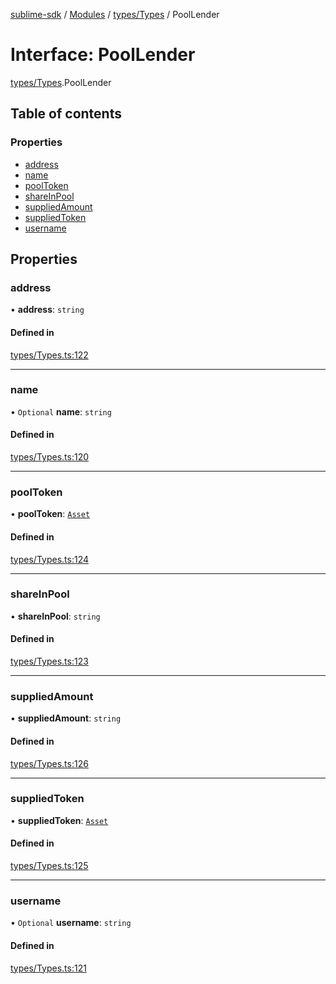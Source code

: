 [sublime-sdk](../README.md) / [Modules](../modules.md) / [types/Types](../modules/types_Types.md) / PoolLender

# Interface: PoolLender

[types/Types](../modules/types_Types.md).PoolLender

## Table of contents

### Properties

- [address](types_Types.PoolLender.md#address)
- [name](types_Types.PoolLender.md#name)
- [poolToken](types_Types.PoolLender.md#pooltoken)
- [shareInPool](types_Types.PoolLender.md#shareinpool)
- [suppliedAmount](types_Types.PoolLender.md#suppliedamount)
- [suppliedToken](types_Types.PoolLender.md#suppliedtoken)
- [username](types_Types.PoolLender.md#username)

## Properties

### address

• **address**: `string`

#### Defined in

[types/Types.ts:122](https://github.com/akshay111meher/sublime-sdk/blob/ddee479/src/types/Types.ts#L122)

___

### name

• `Optional` **name**: `string`

#### Defined in

[types/Types.ts:120](https://github.com/akshay111meher/sublime-sdk/blob/ddee479/src/types/Types.ts#L120)

___

### poolToken

• **poolToken**: [`Asset`](types_Types.Asset.md)

#### Defined in

[types/Types.ts:124](https://github.com/akshay111meher/sublime-sdk/blob/ddee479/src/types/Types.ts#L124)

___

### shareInPool

• **shareInPool**: `string`

#### Defined in

[types/Types.ts:123](https://github.com/akshay111meher/sublime-sdk/blob/ddee479/src/types/Types.ts#L123)

___

### suppliedAmount

• **suppliedAmount**: `string`

#### Defined in

[types/Types.ts:126](https://github.com/akshay111meher/sublime-sdk/blob/ddee479/src/types/Types.ts#L126)

___

### suppliedToken

• **suppliedToken**: [`Asset`](types_Types.Asset.md)

#### Defined in

[types/Types.ts:125](https://github.com/akshay111meher/sublime-sdk/blob/ddee479/src/types/Types.ts#L125)

___

### username

• `Optional` **username**: `string`

#### Defined in

[types/Types.ts:121](https://github.com/akshay111meher/sublime-sdk/blob/ddee479/src/types/Types.ts#L121)
